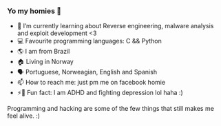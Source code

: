 ### Yo my homies 👋

<!--
**bryamaquiles/bryamaquiles** is a ✨ _special_ ✨ repository because its `README.md` (this file) appears on your GitHub profile.

Here are some ideas to get you started:
-->


- 🌱 I’m currently learning about Reverse engineering, malware analysis and exploit development <3
- :computer: Favourite programming languages: C && Python
- :earth_americas: I am from Brazil
- :house: Living in Norway
- :speaking_head: Portuguese, Norweagian, English and Spanish
- 📫 How to reach me: just pm me on facebook homie
- ⚡:pill: Fun fact: I am ADHD and fighting depression lol haha :)

Programming and hacking are some of the few things that still makes me feel alive. :)

